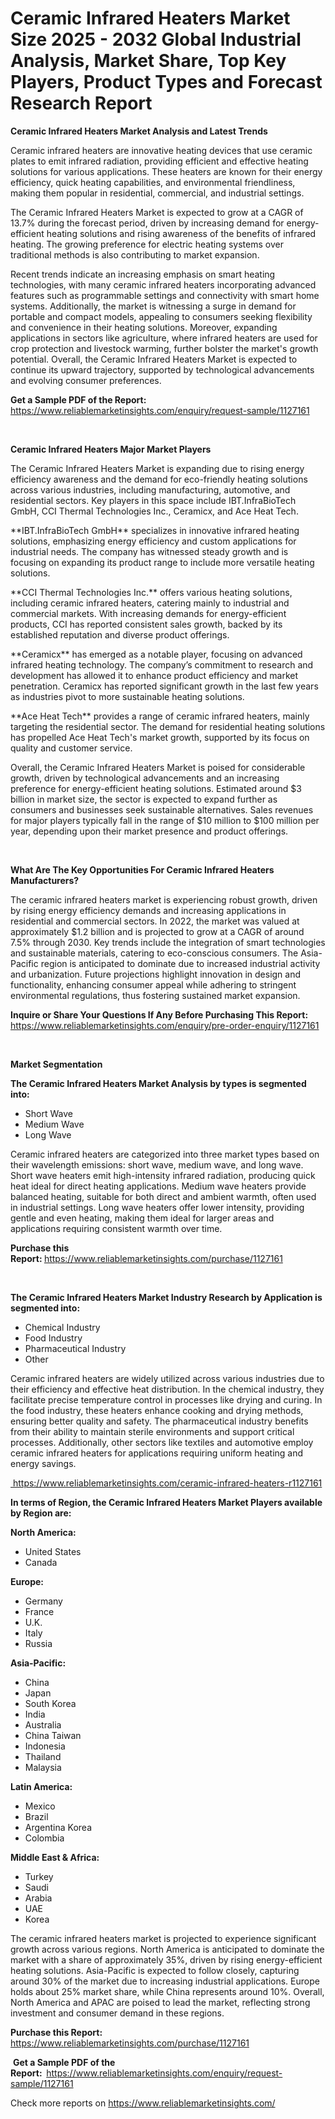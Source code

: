 <p><h1>Ceramic Infrared Heaters Market Size 2025 - 2032 Global Industrial Analysis, Market Share, Top Key Players, Product Types and Forecast Research Report</h1></p><p><strong>Ceramic Infrared Heaters Market Analysis and Latest Trends</strong></p>
<p><p>Ceramic infrared heaters are innovative heating devices that use ceramic plates to emit infrared radiation, providing efficient and effective heating solutions for various applications. These heaters are known for their energy efficiency, quick heating capabilities, and environmental friendliness, making them popular in residential, commercial, and industrial settings. </p><p>The Ceramic Infrared Heaters Market is expected to grow at a CAGR of 13.7% during the forecast period, driven by increasing demand for energy-efficient heating solutions and rising awareness of the benefits of infrared heating. The growing preference for electric heating systems over traditional methods is also contributing to market expansion. </p><p>Recent trends indicate an increasing emphasis on smart heating technologies, with many ceramic infrared heaters incorporating advanced features such as programmable settings and connectivity with smart home systems. Additionally, the market is witnessing a surge in demand for portable and compact models, appealing to consumers seeking flexibility and convenience in their heating solutions. Moreover, expanding applications in sectors like agriculture, where infrared heaters are used for crop protection and livestock warming, further bolster the market's growth potential. Overall, the Ceramic Infrared Heaters Market is expected to continue its upward trajectory, supported by technological advancements and evolving consumer preferences.</p></p>
<p><strong>Get a Sample PDF of the Report:&nbsp;</strong> <a href="https://www.reliablemarketinsights.com/enquiry/request-sample/1127161?utm_campaign=2389&utm_medium=2&utm_source=Github&utm_content=ia&utm_term=21022025&utm_id=ceramic-infrared-heaters">https://www.reliablemarketinsights.com/enquiry/request-sample/1127161</a></p>
<p>&nbsp;</p>
<p><strong>Ceramic Infrared Heaters Major Market Players</strong></p>
<p><p>The Ceramic Infrared Heaters Market is expanding due to rising energy efficiency awareness and the demand for eco-friendly heating solutions across various industries, including manufacturing, automotive, and residential sectors. Key players in this space include IBT.InfraBioTech GmbH, CCI Thermal Technologies Inc., Ceramicx, and Ace Heat Tech. </p><p>**IBT.InfraBioTech GmbH** specializes in innovative infrared heating solutions, emphasizing energy efficiency and custom applications for industrial needs. The company has witnessed steady growth and is focusing on expanding its product range to include more versatile heating solutions. </p><p>**CCI Thermal Technologies Inc.** offers various heating solutions, including ceramic infrared heaters, catering mainly to industrial and commercial markets. With increasing demands for energy-efficient products, CCI has reported consistent sales growth, backed by its established reputation and diverse product offerings.</p><p>**Ceramicx** has emerged as a notable player, focusing on advanced infrared heating technology. The company’s commitment to research and development has allowed it to enhance product efficiency and market penetration. Ceramicx has reported significant growth in the last few years as industries pivot to more sustainable heating solutions.</p><p>**Ace Heat Tech** provides a range of ceramic infrared heaters, mainly targeting the residential sector. The demand for residential heating solutions has propelled Ace Heat Tech's market growth, supported by its focus on quality and customer service.</p><p>Overall, the Ceramic Infrared Heaters Market is poised for considerable growth, driven by technological advancements and an increasing preference for energy-efficient heating solutions. Estimated around $3 billion in market size, the sector is expected to expand further as consumers and businesses seek sustainable alternatives. Sales revenues for major players typically fall in the range of $10 million to $100 million per year, depending upon their market presence and product offerings.</p></p>
<p>&nbsp;</p>
<p><strong>What Are The Key Opportunities For Ceramic Infrared Heaters Manufacturers?</strong></p>
<p><p>The ceramic infrared heaters market is experiencing robust growth, driven by rising energy efficiency demands and increasing applications in residential and commercial sectors. In 2022, the market was valued at approximately $1.2 billion and is projected to grow at a CAGR of around 7.5% through 2030. Key trends include the integration of smart technologies and sustainable materials, catering to eco-conscious consumers. The Asia-Pacific region is anticipated to dominate due to increased industrial activity and urbanization. Future projections highlight innovation in design and functionality, enhancing consumer appeal while adhering to stringent environmental regulations, thus fostering sustained market expansion.</p></p>
<p><strong>Inquire or Share Your Questions If Any Before Purchasing This Report:</strong> <a href="https://www.reliablemarketinsights.com/enquiry/pre-order-enquiry/1127161?utm_campaign=2389&utm_medium=2&utm_source=Github&utm_content=ia&utm_term=21022025&utm_id=ceramic-infrared-heaters">https://www.reliablemarketinsights.com/enquiry/pre-order-enquiry/1127161</a></p>
<p>&nbsp;</p>
<p><strong>Market Segmentation</strong></p>
<p><strong>The Ceramic Infrared Heaters Market Analysis by types is segmented into:</strong></p>
<p><ul><li>Short Wave</li><li>Medium Wave</li><li>Long Wave</li></ul></p>
<p><p>Ceramic infrared heaters are categorized into three market types based on their wavelength emissions: short wave, medium wave, and long wave. Short wave heaters emit high-intensity infrared radiation, producing quick heat ideal for direct heating applications. Medium wave heaters provide balanced heating, suitable for both direct and ambient warmth, often used in industrial settings. Long wave heaters offer lower intensity, providing gentle and even heating, making them ideal for larger areas and applications requiring consistent warmth over time.</p></p>
<p><strong>Purchase this Report:&nbsp;</strong><a href="https://www.reliablemarketinsights.com/purchase/1127161?utm_campaign=2389&utm_medium=2&utm_source=Github&utm_content=ia&utm_term=21022025&utm_id=ceramic-infrared-heaters">https://www.reliablemarketinsights.com/purchase/1127161</a></p>
<p>&nbsp;</p>
<p><strong>The Ceramic Infrared Heaters Market Industry Research by Application is segmented into:</strong></p>
<p><ul><li>Chemical Industry</li><li>Food Industry</li><li>Pharmaceutical Industry</li><li>Other</li></ul></p>
<p><p>Ceramic infrared heaters are widely utilized across various industries due to their efficiency and effective heat distribution. In the chemical industry, they facilitate precise temperature control in processes like drying and curing. In the food industry, these heaters enhance cooking and drying methods, ensuring better quality and safety. The pharmaceutical industry benefits from their ability to maintain sterile environments and support critical processes. Additionally, other sectors like textiles and automotive employ ceramic infrared heaters for applications requiring uniform heating and energy savings.</p></p>
<p><a href="https://www.reliablemarketinsights.com/ceramic-infrared-heaters-r1127161?utm_campaign=2389&utm_medium=2&utm_source=Github&utm_content=ia&utm_term=21022025&utm_id=ceramic-infrared-heaters">&nbsp;https://www.reliablemarketinsights.com/ceramic-infrared-heaters-r1127161</a></p>
<p><strong>In terms of Region, the Ceramic Infrared Heaters Market Players available by Region are:</strong></p>
<p>
    <p> <strong> North America: </strong>
        <ul>
            <li>United States</li>
            <li>Canada</li>
        </ul>
        </p> 
    <p> <strong> Europe: </strong>
        <ul>
            <li>Germany</li>
            <li>France</li>
            <li>U.K.</li>
            <li>Italy</li>
            <li>Russia</li>
        </ul>
        </p> 
    <p> <strong> Asia-Pacific: </strong>
        <ul>
            <li>China</li>
            <li>Japan</li>
            <li>South Korea</li>
            <li>India</li>
            <li>Australia</li>
            <li>China Taiwan</li>
            <li>Indonesia</li>
            <li>Thailand</li>
            <li>Malaysia</li>
        </ul>
        </p> 
    <p> <strong> Latin America: </strong>
        <ul>
            <li>Mexico</li>
            <li>Brazil</li>
            <li>Argentina Korea</li>
            <li>Colombia</li>
        </ul>
        </p> 
    <p> <strong> Middle East & Africa: </strong>
        <ul>
            <li>Turkey</li>
            <li>Saudi</li>
            <li>Arabia</li>
            <li>UAE</li>
            <li>Korea</li>
        </ul>
    </p>
    </p>
<p><p>The ceramic infrared heaters market is projected to experience significant growth across various regions. North America is anticipated to dominate the market with a share of approximately 35%, driven by rising energy-efficient heating solutions. Asia-Pacific is expected to follow closely, capturing around 30% of the market due to increasing industrial applications. Europe holds about 25% market share, while China represents around 10%. Overall, North America and APAC are poised to lead the market, reflecting strong investment and consumer demand in these regions.</p></p>
<p><strong>Purchase this Report: </strong><a href="https://www.reliablemarketinsights.com/purchase/1127161?utm_campaign=2389&utm_medium=2&utm_source=Github&utm_content=ia&utm_term=21022025&utm_id=ceramic-infrared-heaters">https://www.reliablemarketinsights.com/purchase/1127161</a></p>
<p>&nbsp;<strong>Get a Sample PDF of the Report:&nbsp;&nbsp;</strong><a href="https://www.reliablemarketinsights.com/enquiry/request-sample/1127161?utm_campaign=2389&utm_medium=2&utm_source=Github&utm_content=ia&utm_term=21022025&utm_id=ceramic-infrared-heaters">https://www.reliablemarketinsights.com/enquiry/request-sample/1127161</a></p>
<p><strong></strong></p>
<p>Check more reports on <a href="https://www.reliablemarketinsights.com/?utm_campaign=2389&utm_medium=2&utm_source=Github&utm_content=ia&utm_term=21022025&utm_id=ceramic-infrared-heaters">https://www.reliablemarketinsights.com/</a></p>